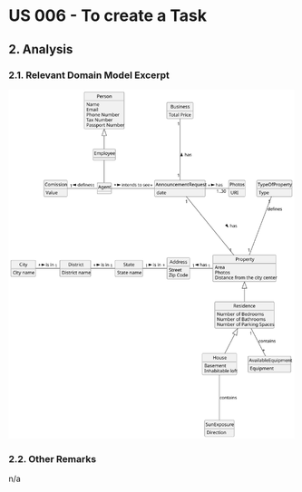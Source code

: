 # US 006 - To create a Task 

## 2. Analysis

### 2.1. Relevant Domain Model Excerpt 

![Domain Model](svg/us08-domain-model.svg)

### 2.2. Other Remarks

n/a